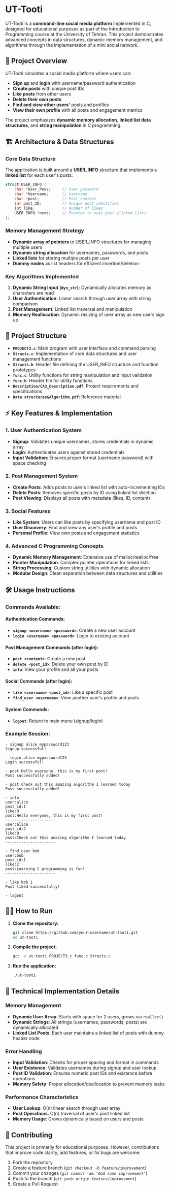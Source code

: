 # UT-Tooti

UT-Tooti is a **command-line social media platform** implemented in C, designed for educational purposes as part of the Introduction to Programming course at the University of Tehran. This project demonstrates advanced concepts in data structures, dynamic memory management, and algorithms through the implementation of a mini social network.

## 🚀 Project Overview

UT-Tooti simulates a social media platform where users can:
- **Sign up** and **login** with username/password authentication
- **Create posts** with unique post IDs
- **Like posts** from other users
- **Delete their own posts**
- **Find and view other users'** posts and profiles
- **View their own profile** with all posts and engagement metrics

The project emphasizes **dynamic memory allocation**, **linked list data structures**, and **string manipulation** in C programming.

## 🏗️ Architecture & Data Structures

### Core Data Structure
The application is built around a **USER_INFO** structure that implements a **linked list** for each user's posts:

```c
struct USER_INFO {
    char *User_Pass;     // User password
    char *Username;      // Username
    char *post;          // Post content
    int post_ID;         // Unique post identifier
    int like;            // Number of likes
    USER_INFO *next;     // Pointer to next post (linked list)
};
```

### Memory Management Strategy
- **Dynamic array of pointers** to USER_INFO structures for managing multiple users
- **Dynamic string allocation** for usernames, passwords, and posts
- **Linked lists** for storing multiple posts per user
- **Dummy nodes** as list headers for efficient insertion/deletion

### Key Algorithms Implemented

1. **Dynamic String Input (`dyn_str`)**: Dynamically allocates memory as characters are read
2. **User Authentication**: Linear search through user array with string comparison
3. **Post Management**: Linked list traversal and manipulation
4. **Memory Reallocation**: Dynamic resizing of user array as new users sign up

## 📁 Project Structure

- **`PROJECT3.c`**: Main program with user interface and command parsing
- **`Structs.c`**: Implementation of core data structures and user management functions
- **`Structs.h`**: Header file defining the USER_INFO structure and function prototypes
- **`func.c`**: Utility functions for string manipulation and input validation
- **`func.h`**: Header file for utility functions
- **`Description/CA3_Description.pdf`**: Project requirements and specifications
- **`Data structures&Algorithm.pdf`**: Reference material

## ⚡ Key Features & Implementation

### 1. **User Authentication System**
- **Signup**: Validates unique usernames, stores credentials in dynamic array
- **Login**: Authenticates users against stored credentials
- **Input Validation**: Ensures proper format (username password) with space checking

### 2. **Post Management System**
- **Create Posts**: Adds posts to user's linked list with auto-incrementing IDs
- **Delete Posts**: Removes specific posts by ID using linked list deletion
- **Post Viewing**: Displays all posts with metadata (likes, ID, content)

### 3. **Social Features**
- **Like System**: Users can like posts by specifying username and post ID
- **User Discovery**: Find and view any user's profile and posts
- **Personal Profile**: View own posts and engagement statistics

### 4. **Advanced C Programming Concepts**
- **Dynamic Memory Management**: Extensive use of malloc/realloc/free
- **Pointer Manipulation**: Complex pointer operations for linked lists
- **String Processing**: Custom string utilities with dynamic allocation
- **Modular Design**: Clean separation between data structures and utilities

## 🛠️ Usage Instructions

### Commands Available:

#### Authentication Commands:
- **`signup <username> <password>`**: Create a new user account
- **`login <username> <password>`**: Login to existing account

#### Post Management Commands (after login):
- **`post <content>`**: Create a new post
- **`delete <post_id>`**: Delete your own post by ID
- **`info`**: View your profile and all your posts

#### Social Commands (after login):
- **`like <username> <post_id>`**: Like a specific post
- **`find_user <username>`**: View another user's profile and posts

#### System Commands:
- **`logout`**: Return to main menu (signup/login)

### Example Session:
```
- signup alice mypassword123
Signup successful!

- login alice mypassword123
Login successful!

- post Hello everyone, this is my first post!
Post successfully added!

- post Check out this amazing algorithm I learned today
Post successfully added!

- info
user:alice
post_id:1
like:0
post:Hello everyone, this is my first post!
----------------------
user:alice
post_id:2
like:0
post:Check out this amazing algorithm I learned today
----------------------

- find_user bob
user:bob
post_id:1
like:2
post:Learning C programming is fun!
----------------------

- like bob 1
Post liked successfully!

- logout
```

## 🏃‍♂️ How to Run

1. **Clone the repository:**
   ```bash
   git clone https://github.com/your-username/ut-tooti.git
   cd ut-tooti
   ```

2. **Compile the project:**
   ```bash
   gcc -o ut-tooti PROJECT3.c func.c Structs.c
   ```

3. **Run the application:**
   ```bash
   ./ut-tooti
   ```

## 🔧 Technical Implementation Details

### Memory Management
- **Dynamic User Array**: Starts with space for 2 users, grows via `realloc()`
- **Dynamic Strings**: All strings (usernames, passwords, posts) are dynamically allocated
- **Linked List Posts**: Each user maintains a linked list of posts with dummy header node

### Error Handling
- **Input Validation**: Checks for proper spacing and format in commands
- **User Existence**: Validates usernames during signup and user lookup
- **Post ID Validation**: Ensures numeric post IDs and existence before operations
- **Memory Safety**: Proper allocation/deallocation to prevent memory leaks

### Performance Characteristics
- **User Lookup**: O(n) linear search through user array
- **Post Operations**: O(n) traversal of user's post linked list
- **Memory Usage**: Grows dynamically based on users and posts

## 🤝 Contributing

This project is primarily for educational purposes. However, contributions that improve code clarity, add features, or fix bugs are welcome:

1. Fork the repository
2. Create a feature branch (`git checkout -b feature/improvement`)
3. Commit your changes (`git commit -am 'Add some improvement'`)
4. Push to the branch (`git push origin feature/improvement`)
5. Create a Pull Request
